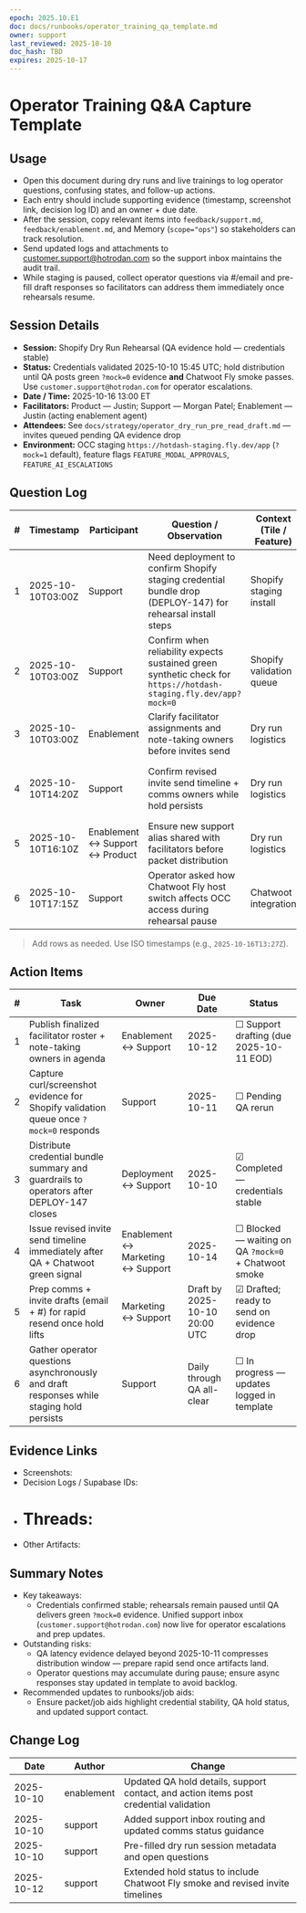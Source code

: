 ```yaml
---
epoch: 2025.10.E1
doc: docs/runbooks/operator_training_qa_template.md
owner: support
last_reviewed: 2025-10-10
doc_hash: TBD
expires: 2025-10-17
---
```

# Operator Training Q&A Capture Template

## Usage
- Open this document during dry runs and live trainings to log operator questions, confusing states, and follow-up actions.
- Each entry should include supporting evidence (timestamp, screenshot link, decision log ID) and an owner + due date.
- After the session, copy relevant items into `feedback/support.md`, `feedback/enablement.md`, and Memory (`scope="ops"`) so stakeholders can track resolution.
- Send updated logs and attachments to customer.support@hotrodan.com so the support inbox maintains the audit trail.
- While staging is paused, collect operator questions via #/email and pre-fill draft responses so facilitators can address them immediately once rehearsals resume.

## Session Details
- **Session:** Shopify Dry Run Rehearsal (QA evidence hold — credentials stable)
- **Status:** Credentials validated 2025-10-10 15:45 UTC; hold distribution until QA posts green `?mock=0` evidence **and** Chatwoot Fly smoke passes. Use `customer.support@hotrodan.com` for operator escalations.
- **Date / Time:** 2025-10-16 13:00 ET
- **Facilitators:** Product — Justin; Support — Morgan Patel; Enablement — Justin (acting enablement agent)
- **Attendees:** See `docs/strategy/operator_dry_run_pre_read_draft.md` — invites queued pending QA evidence drop
- **Environment:** OCC staging `https://hotdash-staging.fly.dev/app` (`?mock=1` default), feature flags `FEATURE_MODAL_APPROVALS`, `FEATURE_AI_ESCALATIONS`

## Question Log
| # | Timestamp | Participant | Question / Observation | Context (Tile / Feature) | Immediate Answer | Owner | Follow-up Due |
|---|-----------|-------------|------------------------|---------------------------|------------------|-------|---------------|
| 1 | 2025-10-10T03:00Z | Support | Need deployment to confirm Shopify staging credential bundle drop (DEPLOY-147) for rehearsal install steps | Shopify staging install | Closed — bundle validated; tracking QA evidence gate | Deployment | 2025-10-10 |
| 2 | 2025-10-10T03:00Z | Support | Confirm when reliability expects sustained green synthetic check for `https://hotdash-staging.fly.dev/app?mock=0` | Shopify validation queue | Pending — rerun curl after reliability update; share output via customer.support@hotrodan.com | Reliability | 2025-10-10 |
| 3 | 2025-10-10T03:00Z | Enablement | Clarify facilitator assignments and note-taking owners before invites send | Dry run logistics | In progress — waiting on support to publish final roster | Enablement | 2025-10-12 |
| 4 | 2025-10-10T14:20Z | Support | Confirm revised invite send timeline + comms owners while hold persists | Dry run logistics | In progress — enablement/marketing targeting resend within 2h of QA + Chatwoot green light (tentative 2025-10-14 15:00 UTC) | Enablement ↔ Marketing ↔ Support | 2025-10-14 |
| 5 | 2025-10-10T16:10Z | Enablement ↔ Support ↔ Product | Ensure new support alias shared with facilitators before packet distribution | Dry run logistics | Done — alias sent 2025-10-10 16:10 UTC | Enablement | 2025-10-10 |
| 6 | 2025-10-10T17:15Z | Support | Operator asked how Chatwoot Fly host switch affects OCC access during rehearsal pause | Chatwoot integration | Draft answer: OCC proxy continues using staging URL; share Fly host + smoke status in pre-session briefing once QA clears hold | Support | QA evidence + Fly green light |

> Add rows as needed. Use ISO timestamps (e.g., `2025-10-16T13:27Z`).

## Action Items
| # | Task | Owner | Due Date | Status |
|---|------|-------|----------|--------|
| 1 | Publish finalized facilitator roster + note-taking owners in agenda | Enablement ↔ Support | 2025-10-12 | ☐ Support drafting (due 2025-10-11 EOD) |
| 2 | Capture curl/screenshot evidence for Shopify validation queue once `?mock=0` responds | Support | 2025-10-11 | ☐ Pending QA rerun |
| 3 | Distribute credential bundle summary and guardrails to operators after DEPLOY-147 closes | Deployment ↔ Support | 2025-10-10 | ☑ Completed — credentials stable |
| 4 | Issue revised invite send timeline immediately after QA + Chatwoot green signal | Enablement ↔ Marketing ↔ Support | 2025-10-14 | ☐ Blocked — waiting on QA `?mock=0` + Chatwoot smoke |
| 5 | Prep comms + invite drafts (email + #) for rapid resend once hold lifts | Marketing ↔ Support | Draft by 2025-10-10 20:00 UTC | ☑ Drafted; ready to send on evidence drop |
| 6 | Gather operator questions asynchronously and draft responses while staging hold persists | Support | Daily through QA all-clear | ☐ In progress — updates logged in template |

## Evidence Links
- Screenshots:
- Decision Logs / Supabase IDs:
- # Threads:
- Other Artifacts:

## Summary Notes
- Key takeaways:
  - Credentials confirmed stable; rehearsals remain paused until QA delivers green `?mock=0` evidence. Unified support inbox (`customer.support@hotrodan.com`) now live for operator escalations and prep updates.
- Outstanding risks:
  - QA latency evidence delayed beyond 2025-10-11 compresses distribution window — prepare rapid send once artifacts land.
  - Operator questions may accumulate during pause; ensure async responses stay updated in template to avoid backlog.
- Recommended updates to runbooks/job aids:
  - Ensure packet/job aids highlight credential stability, QA hold status, and updated support contact.

## Change Log
| Date | Author | Change |
|------|--------|--------|
| 2025-10-10 | enablement | Updated QA hold details, support contact, and action items post credential validation |
| 2025-10-10 | support | Added support inbox routing and updated comms status guidance |
| 2025-10-10 | support | Pre-filled dry run session metadata and open questions |
| 2025-10-12 | support | Extended hold status to include Chatwoot Fly smoke and revised invite timelines |
